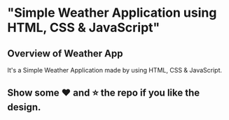 # "Simple Weather Application using HTML, CSS &amp; JavaScript"

## Overview of Weather App

It's a  Simple Weather Application made by using HTML, CSS &amp; JavaScript.


## Show some :heart: and :star: the repo if you like the design.


